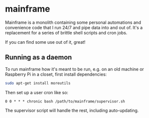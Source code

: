 # mainframe

Mainframe is a monolith containing some personal automations and convenience
code that I run 24/7 and pipe data into and out of. It's a replacement for a
series of brittle shell scripts and cron jobs.

If you can find some use out of it, great!

## Running as a daemon

To run mainframe how it's meant to be run, e.g. on an old machine or Raspberry
Pi in a closet, first install dependencies:

```sh
sudo apt-get install moreutils
```

Then set up a user cron like so:

```cron
0 0 * * * chronic bash /path/to/mainframe/supervisor.sh
```

The supervisor script will handle the rest, including auto-updating.
